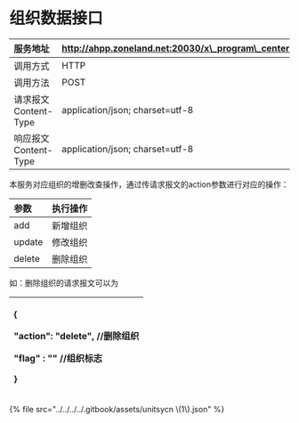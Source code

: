# 组织数据接口

| 服务地址 | http://ahpp.zoneland.net:20030/x\_program\_center/jaxrs/invoke/unitAsync/execute |
| :--- | :--- |
| 调用方式 | HTTP |
| 调用方法 | POST |
| 请求报文Content-Type | application/json; charset=utf-8 |
| 响应报文Content-Type | application/json; charset=utf-8 |

本服务对应组织的增删改查操作，通过传请求报文的action参数进行对应的操作：

| 参数 | 执行操作 |
| :--- | :--- |
| add | 新增组织 |
| update | 修改组织 |
| delete | 删除组织 |

如：删除组织的请求报文可以为

<table>
  <thead>
    <tr>
      <th style="text-align:left">
        <p>{</p>
        <p>&quot;action&quot;: &quot;delete&quot;, //&#x5220;&#x9664;&#x7EC4;&#x7EC7;</p>
        <p>&quot;flag&quot; : &quot;&quot; //&#x7EC4;&#x7EC7;&#x6807;&#x5FD7;</p>
        <p>}</p>
      </th>
    </tr>
  </thead>
  <tbody></tbody>
</table>{% file src="../../../../.gitbook/assets/unitsycn \(1\).json" %}

